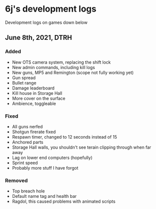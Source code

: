 # 6j's development logs
Development logs on games down below


## June 8th, 2021, DTRH

### Added
- New OTS camera system, replacing the shift lock
- New admin commands, including kill logs
- New guns, MP5 and Remington (scope not fully working yet)
- Gun spread
- Bullet range
- Damage leaderboard
- Kill house in Storage Hall
- More cover on the surface
- Ambience, toggleable

### Fixed
- All guns nerfed
- Shotgun firerate fixed
- Respawn timer, changed to 12 seconds instead of 15
- Anchored parts
- Storage Hall walls, you shouldn't see terain clipping through when far away
- Lag on lower end computers (hopefully)
- Sprint speed
- Probably more stuff I have forgot

### Removed
- Top breach hole
- Default name tag and health bar
- Ragdol, this caused problems with animated scripts

